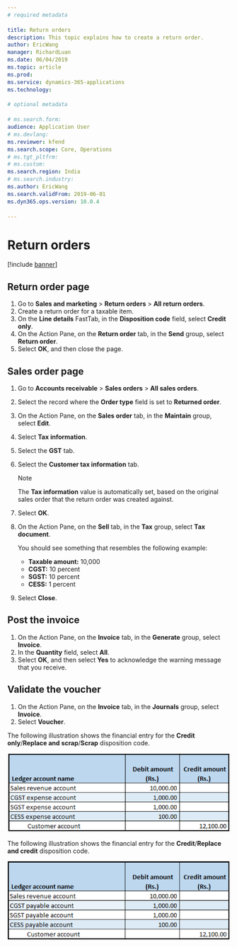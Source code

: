 ```yaml
---
# required metadata

title: Return orders
description: This topic explains how to create a return order.
author: EricWang
manager: RichardLuan
ms.date: 06/04/2019
ms.topic: article
ms.prod: 
ms.service: dynamics-365-applications
ms.technology: 

# optional metadata

# ms.search.form: 
audience: Application User
# ms.devlang: 
ms.reviewer: kfend
ms.search.scope: Core, Operations
# ms.tgt_pltfrm: 
# ms.custom: 
ms.search.region: India
# ms.search.industry: 
ms.author: EricWang
ms.search.validFrom: 2019-06-01
ms.dyn365.ops.version: 10.0.4

---
```


# Return orders

[!include [banner](../includes/banner.md)]

## Return order page

1. Go to **Sales and marketing** \> **Return orders** \> **All return orders**.
2. Create a return order for a taxable item.
3. On the **Line details** FastTab, in the **Disposition code** field, select **Credit only**.
4. On the Action Pane, on the **Return order** tab, in the **Send** group, select **Return order**.
5. Select **OK**, and then close the page.

## Sales order page

1. Go to **Accounts receivable** \> **Sales orders** \> **All sales orders**.
2. Select the record where the **Order type** field is set to **Returned order**.
3. On the Action Pane, on the **Sales order** tab, in the **Maintain** group, select **Edit**.
4. Select **Tax information**.
5. Select the **GST** tab.
6. Select the **Customer tax information** tab.

    > [!NOTE]
    > The **Tax information** value is automatically set, based on the original sales order that the return order was created against.

7. Select **OK**.
8. On the Action Pane, on the **Sell** tab, in the **Tax** group, select **Tax document**.

    You should see something that resembles the following example:

    - **Taxable amount:** 10,000
    - **CGST:** 10 percent
    - **SGST:** 10 percent
    - **CESS:** 1 percent

9. Select **Close**.

## Post the invoice

1. On the Action Pane, on the **Invoice** tab, in the **Generate** group, select **Invoice**.
2. In the **Quantity** field, select **All**.
3. Select **OK**, and then select **Yes** to acknowledge the warning message that you receive.

## Validate the voucher

1. On the Action Pane, on the **Invoice** tab, in the **Journals** group, select **Invoice**.
2. Select **Voucher**.

The following illustration shows the financial entry for the **Credit only**/**Replace and scrap**/**Scrap** disposition code.

![Financial entry for the Credit only/Replace and scrap/Scrap disposition code](media/Annotation-2019-05-20-163321.png)

The following illustration shows the financial entry for the **Credit**/**Replace and credit** disposition code.

![Financial entry for the Credit/Replace and credit disposition code](media/Annotation-2019-05-20-163405.png)
